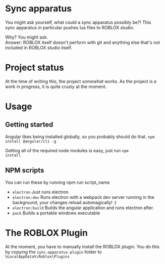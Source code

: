 # Sync apparatus
You might ask yourself, what could a sync apparatus possibly be?!
This sync apparatus in particular pushes lua files to ROBLOX studio.

Why? You might ask.<br>
Answer: ROBLOX itself doesn't perform with git and anything else that's not
included in ROBLOX studio itself.

# Project status
At the time of writing this, the project _somewhat_ works. As the project is a
work in progress, it is quite crusty at the moment.

# Usage
## Getting started

Angular likes being installed globally, so you probably should do that.
<code>npm install @angular/cli -g</code>

Getting all of the required node modules is easy, just run
<code>npm install</code>

## NPM scripts
You can run these by running npm run script_name
* <code>electron</code> Just runs electron
* <code>electron:dev</code> Runs electron with a webpack dev server running in
the background, your changes reload automagically! :)
* <code>electron:build</code> Builds the angular application and runs electron
after.
* <code>pack</code> Builds a portable windows executable

# The ROBLOX Plugin
At the moment, you have to manually install the ROBLOX plugin. You do this by
copying the <code>sync-apparatus-plugin</code> folder to <code>%LocalAppData%\\Roblox\\Plugins</code>
